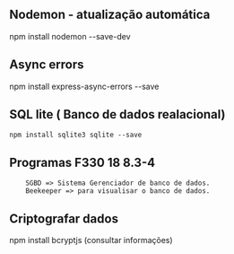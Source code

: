 ## Nodemon - atualização automática

npm install nodemon --save-dev

## Async errors

npm install express-async-errors --save

## SQL lite ( Banco de dados realacional)

    npm install sqlite3 sqlite --save


## Programas F330 18 8.3-4

        SGBD => Sistema Gerenciador de banco de dados.
        Beekeeper => para visualisar o banco de dados.

## Criptografar dados

npm install bcryptjs 
(consultar informações)
